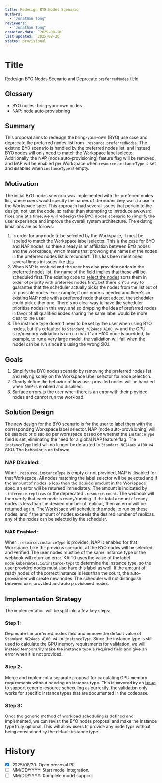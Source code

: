 ```yaml
---
title: Redesign BYO Nodes Scenario 
authors:
  - "Jonathan Tong"
reviewers:
  - "Jonathan Tong"
creation-date: `2025-08-20`
last-updated: `2025-08-20`
status: provisional
---
```


# Title

Redesign BYO Nodes Scenario and Deprecate `preferredNodes` field

## Glossary

- BYO nodes: bring-your-own nodes
- NAP: node auto-provisioning

## Summary

This proposal aims to redesign the bring-your-own (BYO) use case and deprecate the preferred nodes list from `.resource.preferredNodes`. The existing BYO scenario is handled by the preferred nodes list, and instead BYO nodes will only need to match the Workspace label selector. Additionally, the NAP (node auto-provisioning) feature flag will be removed, and NAP will be enabled per Workspace when `resource.instanceType` is set and disabled when `instanceType` is empty.

## Motivation

The initial BYO nodes scenario was implemented with the preferred nodes list, where users would specify the names of the nodes they want to use in the Workspace spec. This approach had several issues that pertain to the design, not just the code, so rather than attempting to introduce awkward fixes one at a time, we will redesign the BYO nodes scenario to simplify the user experience and improve the overall system architecture. The existing limiations are as follows:

1. In order for any node to be selected by the Workspace, it must be labeled to match the Workspace label selector. This is the case for BYO and NAP nodes, so there already is an affiliation between BYO nodes and the Workspace, which means that providing the names of the nodes in the preferred nodes list is redundant. This has been mentioned several times in issues like [this](https://github.com/kaito-project/kaito/pull/1337#pullrequestreview-3122605167).
2. When NAP is enabled and the user has also provided nodes in the preferred nodes list, the name of the field implies that these will be scheduled first. The existing code to [select the nodes](https://github.com/kaito-project/kaito/blob/8c8585a138c4a9273de6149e184ff5b951cd4c18/pkg/utils/common.go#L243-L288) sorts them in order of priority with preferred nodes first, but there isn't a way to guarantee that the scheduler actually picks the nodes from the list out of all possible nodes. For example, if one node is needed and there's an existing NAP node with a preferred node that got added, the scheduler could pick either one. There's no clear way to have the scheduler prioritize nodes in this way, and so dropping the idea of preferred nodes in favor of all qualified nodes sharing the same label would be more clear to the user.
3. The instance type doesn't need to be set by the user when using BYO nodes, but it's defaulted to `Standard_NC24ads_A100_v4` and the GPU size/memory validation is run on that. If an H100 node is provided, for example, to run a very large model, the validation will fail when the model can be run since it's using the wrong SKU.

## Goals

1. Simplify the BYO nodes scenario by removing the preferred nodes list and relying solely on the Workspace label selector for node selection.
2. Clearly define the behavior of how user provided nodes will be handled when NAP is enabled and disabled.
3. Surface errors to the user when there is an error with their provided nodes and cannot run the workload.


## Solution Design

The new design for the BYO scenario is for the user to label them with the corresponding Workspace label selector. NAP (node auto-provisioning) will be enabled or disabled per Workspace based on whether the `instanceType` field is set, eliminating the need for a global NAP feature flag. The `instanceType` field will no longer be defaulted to `Standard_NC24ads_A100_v4` SKU. The behavior is as follows:

### NAP Disabled:

When `.resource.instanceType` is empty or not provided, NAP is disabled for that Workspace. All nodes matching the label selector will be selected and if the amount of nodes is less than the desired amount in the Workspace spec, an error will be returned immediately. The amount is indicated by `.inference.replicas` or the deprecated `.resource.count`. The webhook will then verify that each node is ready/running. If the total amount of ready nodes is less than the desired number of replicas, then an error will be returned again. The Workspace will schedule the model to run on these nodes, and if the amount of nodes exceeds the desired number of replicas, any of the nodes can be selected by the scheduler.

### NAP Enabled:

When `.resource.instanceType` is provided, NAP is enabled for that Workspace. Like the previous scenario, all the BYO nodes will be selected and verified. The user nodes must be of the same instance type or the webhook will return an error. KAITO uses the value of the label `node.kubernetes.io/instance-type` to determine the instance type, so the user provided nodes must also have this label as well. If the amount of ready nodes of the correct instance is less than the count, the auto-provisioner will create new nodes. The scheduler will not distinguish between user provided and auto provisioned nodes.

## Implementation Strategy

The implementation will be split into a few key steps:

### Step 1:

Deprecate the preferred nodes field and remove the default value of `Standard_NC24ads_A100_v4` for `instanceType`. Since the instance type is still used to calculate the GPU memory requirements for validation, we will instead temporarily make the instance type a required field and give an error when it is not provided.

### Step 2:

Merge and implement a separate proposal for calculating GPU memory requirements without needing an instance type. This is covered by an [issue](https://github.com/kaito-project/kaito/issues/1222) to support generic resource scheduling as currently, the validation only works for specific instance types that are documented in the codebase.

### Step 3:

Once the generic method of workload scheduling is defined and implemented, we can revisit the BYO nodes proposal and make the instance type truly optional. This will allow users to provide any node type without being constrained by the default instance type.

# History

- [x] 2025/08/20: Open proposal PR.
- [ ] MM/DD/YYYY: Start model integration.
- [ ] MM/DD/YYYY: Complete model support.
